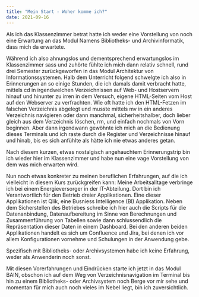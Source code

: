 ```yaml
---
title: "Mein Start - Woher komme ich?"
date: 2021-09-16
---
```


Als ich das Klassenzimmer betrat hatte ich weder eine Vorstellung von noch eine Erwartung an das Modul Namens Bibliotheks- und Archivinformatik, dass mich da erwartete.

Während ich also ahnungslos und dementsprechend erwartungslos im Klassenzimmer sass und zuhörte fühlte ich mich dann relativ schnell, rund drei Semester zurückgeworfen in das Modul Architektur von Informationssystemen. Halb dem Unterricht folgend schwelgte ich also in Erinnerungen an so einige Stunden, die ich damals damit verbracht hatte, mittels cd in irgendwelchen Verzeichnissen auf Web- und Hostservern hinauf und hinunter zu irren in dem Versuch, eigene HTML-Seiten vom Host auf den Webserver zu verfrachten. Wie oft hatte ich den HTML-Fetzen im falschen Verzeichnis abgelegt und musste mittels mv in ein anderes Verzeichnis navigieren oder dann manchmal, sicherheitshalber, doch lieber gleich aus dem Verzeichnis löschen, rm, und einfach nochmals von Vorn beginnen. Aber dann irgendwann gewöhnte ich mich an die Bedienung dieses Terminals und ich raste durch die Register und Verzeichnisse hinauf und hinab, bis es sich anfühlte als hätte ich nie etwas anderes getan.

Nach diesem kurzen, etwas nostalgisch angehauchtem Erinnerungstrip bin ich wieder hier im Klassenzimmer und habe nun eine vage Vorstellung von dem was mich erwarten wird.

Nun noch etwas konkreter zu meinen beruflichen Erfahrungen, auf die ich vielleicht in diesem Kurs zurückgreifen kann:
Meine Arbeitsalltage verbringe ich bei einem Energieversorger in der IT-Abteilung. Dort bin ich Verantwortlich für den Betrieb dreier Applikationen. Eine dieser Applikationen ist Qlik, eine Busniess Intelligence (BI) Applikation. Neben dem Sicherstellen des Betriebes schreibe ich hier auch die Scripts für die Datenanbindung, Datenaufbereitung im Sinne von Berechnungen und Zusammenführung von Tabellen sowie dann schlussendlich die Repräsentation dieser Daten in einem Dashboard. Bei den anderen beiden Applikationen handelt es sich um Confluence und Jira, bei denen ich vor allem Konfigurationen vornehme und Schulungen in der Anwendung gebe.

Spezifisch mit Bibliotheks- oder Archivsystemen habe ich keine Erfahrung, weder als Anwenderin noch sonst.

Mit diesen Vorerfahrungen und Eindrücken starte ich jetzt in das Modul BAIN, obschon ich auf dem Weg von Verzeichnisnavigation im Terminal bis hin zu einem Bibliotheks- oder Archivsystem noch Berge vor mir sehe und momentan für mich auch noch vieles im Nebel liegt, bin ich zuversichtlich.

